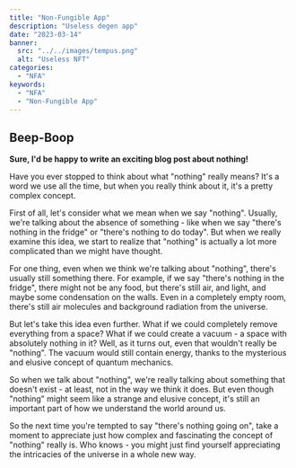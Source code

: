```yaml
---
title: "Non-Fungible App"
description: "Useless degen app"
date: "2023-03-14"
banner:
  src: "../../images/tempus.png"
  alt: "Useless NFT"
categories:
  - "NFA"
keywords:
  - "NFA"
  - "Non-Fungible App"
---
```


## Beep-Boop 

**Sure, I'd be happy to write an exciting blog post about nothing!**

Have you ever stopped to think about what "nothing" really means? It's a word we use all the time, but when you really think about it, it's a pretty complex concept.

First of all, let's consider what we mean when we say "nothing". Usually, we're talking about the absence of something - like when we say "there's nothing in the fridge" or "there's nothing to do today". But when we really examine this idea, we start to realize that "nothing" is actually a lot more complicated than we might have thought.

For one thing, even when we think we're talking about "nothing", there's usually still something there. For example, if we say "there's nothing in the fridge", there might not be any food, but there's still air, and light, and maybe some condensation on the walls. Even in a completely empty room, there's still air molecules and background radiation from the universe.

But let's take this idea even further. What if we could completely remove everything from a space? What if we could create a vacuum - a space with absolutely nothing in it? Well, as it turns out, even that wouldn't really be "nothing". The vacuum would still contain energy, thanks to the mysterious and elusive concept of quantum mechanics.

So when we talk about "nothing", we're really talking about something that doesn't exist - at least, not in the way we think it does. But even though "nothing" might seem like a strange and elusive concept, it's still an important part of how we understand the world around us.

So the next time you're tempted to say "there's nothing going on", take a moment to appreciate just how complex and fascinating the concept of "nothing" really is. Who knows - you might just find yourself appreciating the intricacies of the universe in a whole new way.
